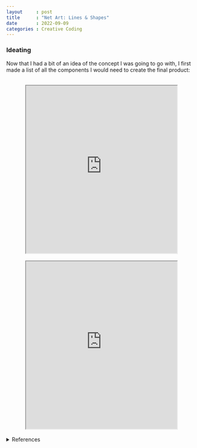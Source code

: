 ```yaml
---
layout     : post
title      : "Net Art: Lines & Shapes"
date       : 2022-09-09
categories : Creative Coding
---
```


### Ideating
Now that I had a bit of an idea of the concept I was going to go with, I first made a list of all the components I would need to create the final product:


 
 <br>

<iframe width=400 height=442 style="display: block; margin: 0 auto" src="https://editor.p5js.org/elishafitri/full/j1TtUhdav"></iframe>

<br> 

<iframe width=400 height=442 style="display: block; margin: 0 auto" src="https://editor.p5js.org/elishafitri/full/zPbtaBfSN"></iframe>

<br>
  


<details>
  <summary>References</summary>
  
  1. dmkldlkadad

  ```
</details>

<br> <br> <br>

  [Back to home](https://elishafitri.github.io/)
  

